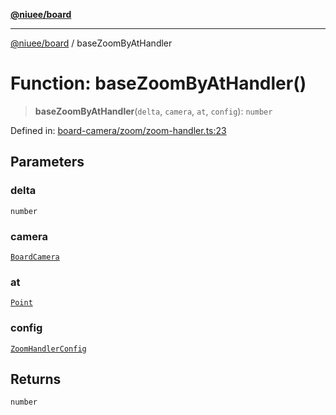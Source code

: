 [**@niuee/board**](../README.md)

***

[@niuee/board](../globals.md) / baseZoomByAtHandler

# Function: baseZoomByAtHandler()

> **baseZoomByAtHandler**(`delta`, `camera`, `at`, `config`): `number`

Defined in: [board-camera/zoom/zoom-handler.ts:23](https://github.com/niuee/board/blob/e6c1edcccf6525a0cc9088782c7c4653e837f533/src/board-camera/zoom/zoom-handler.ts#L23)

## Parameters

### delta

`number`

### camera

[`BoardCamera`](../interfaces/BoardCamera.md)

### at

[`Point`](../type-aliases/Point.md)

### config

[`ZoomHandlerConfig`](../type-aliases/ZoomHandlerConfig.md)

## Returns

`number`
